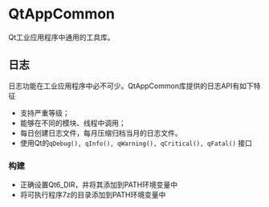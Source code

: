 # QtAppCommon
Qt工业应用程序中通用的工具库。

## 日志
日志功能在工业应用程序中必不可少。QtAppCommon库提供的日志API有如下特征
- 支持严重等级；
- 能够在不同的模块、线程中调用；
- 每日创建日志文件，每月压缩归档当月的日志文件。
- 使用Qt的```qDebug(), qInfo(), qWarning(), qCritical(), qFatal()``` 接口

### 构建
- 正确设置Qt6_DIR，并将其添加到PATH环境变量中
- 将可执行程序7z的目录添加到PATH环境变量中

